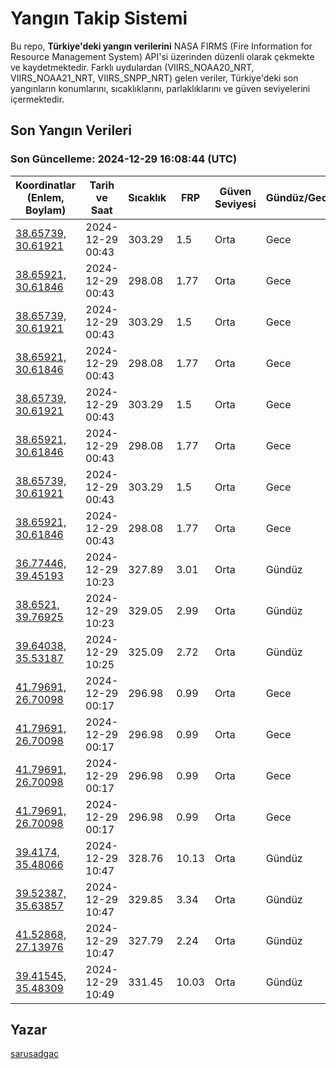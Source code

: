 # Yangın Takip Sistemi

Bu repo, **Türkiye'deki yangın verilerini** NASA FIRMS (Fire Information for Resource Management System) API'si üzerinden düzenli olarak çekmekte ve kaydetmektedir. Farklı uydulardan (VIIRS_NOAA20_NRT, VIIRS_NOAA21_NRT, VIIRS_SNPP_NRT) gelen veriler, Türkiye'deki son yangınların konumlarını, sıcaklıklarını, parlaklıklarını ve güven seviyelerini içermektedir.

## Son Yangın Verileri
### Son Güncelleme: 2024-12-29 16:08:44 (UTC)

| Koordinatlar (Enlem, Boylam) | Tarih ve Saat | Sıcaklık | FRP | Güven Seviyesi | Gündüz/Gece |
|-----------------------------|----------------|----------|-----|----------------|-------------|
| [38.65739, 30.61921](https://www.google.com/maps?q=38.65739,30.61921) | 2024-12-29 00:43 | 303.29 | 1.5 | Orta | Gece |
| [38.65921, 30.61846](https://www.google.com/maps?q=38.65921,30.61846) | 2024-12-29 00:43 | 298.08 | 1.77 | Orta | Gece |
| [38.65739, 30.61921](https://www.google.com/maps?q=38.65739,30.61921) | 2024-12-29 00:43 | 303.29 | 1.5 | Orta | Gece |
| [38.65921, 30.61846](https://www.google.com/maps?q=38.65921,30.61846) | 2024-12-29 00:43 | 298.08 | 1.77 | Orta | Gece |
| [38.65739, 30.61921](https://www.google.com/maps?q=38.65739,30.61921) | 2024-12-29 00:43 | 303.29 | 1.5 | Orta | Gece |
| [38.65921, 30.61846](https://www.google.com/maps?q=38.65921,30.61846) | 2024-12-29 00:43 | 298.08 | 1.77 | Orta | Gece |
| [38.65739, 30.61921](https://www.google.com/maps?q=38.65739,30.61921) | 2024-12-29 00:43 | 303.29 | 1.5 | Orta | Gece |
| [38.65921, 30.61846](https://www.google.com/maps?q=38.65921,30.61846) | 2024-12-29 00:43 | 298.08 | 1.77 | Orta | Gece |
| [36.77446, 39.45193](https://www.google.com/maps?q=36.77446,39.45193) | 2024-12-29 10:23 | 327.89 | 3.01 | Orta | Gündüz |
| [38.6521, 39.76925](https://www.google.com/maps?q=38.6521,39.76925) | 2024-12-29 10:23 | 329.05 | 2.99 | Orta | Gündüz |
| [39.64038, 35.53187](https://www.google.com/maps?q=39.64038,35.53187) | 2024-12-29 10:25 | 325.09 | 2.72 | Orta | Gündüz |
| [41.79691, 26.70098](https://www.google.com/maps?q=41.79691,26.70098) | 2024-12-29 00:17 | 296.98 | 0.99 | Orta | Gece |
| [41.79691, 26.70098](https://www.google.com/maps?q=41.79691,26.70098) | 2024-12-29 00:17 | 296.98 | 0.99 | Orta | Gece |
| [41.79691, 26.70098](https://www.google.com/maps?q=41.79691,26.70098) | 2024-12-29 00:17 | 296.98 | 0.99 | Orta | Gece |
| [41.79691, 26.70098](https://www.google.com/maps?q=41.79691,26.70098) | 2024-12-29 00:17 | 296.98 | 0.99 | Orta | Gece |
| [39.4174, 35.48066](https://www.google.com/maps?q=39.4174,35.48066) | 2024-12-29 10:47 | 328.76 | 10.13 | Orta | Gündüz |
| [39.52387, 35.63857](https://www.google.com/maps?q=39.52387,35.63857) | 2024-12-29 10:47 | 329.85 | 3.34 | Orta | Gündüz |
| [41.52868, 27.13976](https://www.google.com/maps?q=41.52868,27.13976) | 2024-12-29 10:47 | 327.79 | 2.24 | Orta | Gündüz |
| [39.41545, 35.48309](https://www.google.com/maps?q=39.41545,35.48309) | 2024-12-29 10:49 | 331.45 | 10.03 | Orta | Gündüz |

## Yazar

[sarusadgac](https://x.com/sarusadgac)
